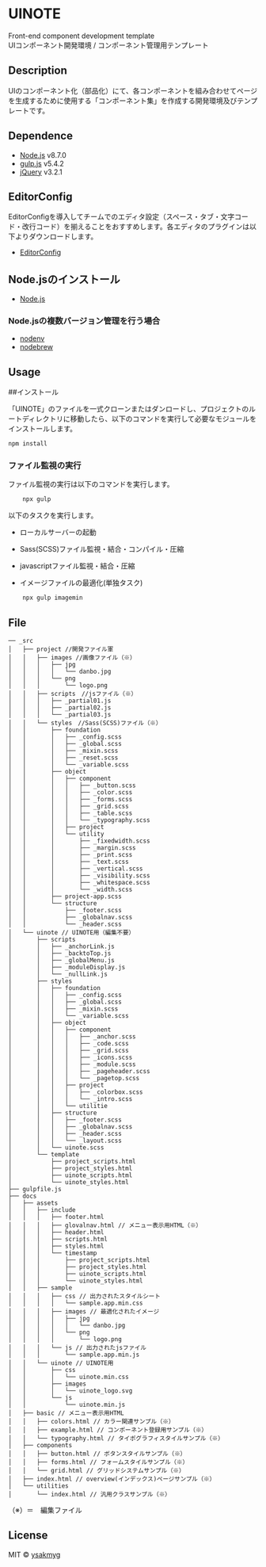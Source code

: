 # UINOTE

Front-end component development template  
UIコンポーネント開発環境 / コンポーネント管理用テンプレート

## Description

UIのコンポーネント化（部品化）にて、各コンポーネントを組み合わせてページを生成するために使用する「コンポーネント集」を作成する開発環境及びテンプレートです。

## Dependence

* [Node.js](https://nodejs.org/ja/) v8.7.0
* [gulp.js](https://gulpjs.com/) v5.4.2
* [jQuery](https://jquery.com/) v3.2.1


## EditorConfig

EditorConfigを導入してチームでのエディタ設定（スペース・タブ・文字コード・改行コード）を揃えることをおすすめします。各エディタのプラグインは以下よりダウンロードします。

* [EditorConfig](http://editorconfig.org/#download)

## Node.jsのインストール

* [Node.js](https://nodejs.org/ja/)

### Node.jsの複数バージョン管理を行う場合

* [nodenv](https://github.com/nodenv/nodenv)
* [nodebrew](https://github.com/hokaccha/nodebrew)

## Usage

##インストール

「UINOTE」のファイルを一式クローンまたはダンロードし、プロジェクトのルートディレクトリに移動したら、以下のコマンドを実行して必要なモジュールをインストールします。

```bash
npm install
```

### ファイル監視の実行

ファイル監視の実行は以下のコマンドを実行します。

```bash
	npx gulp
```

以下のタスクを実行します。

* ローカルサーバーの起動
* Sass(SCSS)ファイル監視・結合・コンパイル・圧縮
* javascriptファイル監視・結合・圧縮

* イメージファイルの最適化(単独タスク)

```bash
	npx gulp imagemin
```

## File

```text
── _src
│   ├── project //開発ファイル軍
│   │   ├── images //画像ファイル（※）
│   │   │   ├── jpg
│   │   │   │   └── danbo.jpg
│   │   │   └── png
│   │   │       └── logo.png
│   │   ├── scripts　//jsファイル（※）
│   │   │   ├── _partial01.js
│   │   │   ├── _partial02.js
│   │   │   └── _partial03.js
│   │   └── styles　//Sass(SCSS)ファイル（※）
│   │       ├── foundation
│   │       │   ├── _config.scss
│   │       │   ├── _global.scss
│   │       │   ├── _mixin.scss
│   │       │   ├── _reset.scss
│   │       │   └── _variable.scss
│   │       ├── object
│   │       │   ├── component
│   │       │   │   ├── _button.scss
│   │       │   │   ├── _color.scss
│   │       │   │   ├── _forms.scss
│   │       │   │   ├── _grid.scss
│   │       │   │   ├── _table.scss
│   │       │   │   └── _typography.scss
│   │       │   ├── project
│   │       │   └── utility
│   │       │       ├── _fixedwidth.scss
│   │       │       ├── _margin.scss
│   │       │       ├── _print.scss
│   │       │       ├── _text.scss
│   │       │       ├── _vertical.scss
│   │       │       ├── _visibility.scss
│   │       │       ├── _whitespace.scss
│   │       │       └── _width.scss
│   │       ├── project-app.scss
│   │       └── structure
│   │           ├── _footer.scss
│   │           ├── _globalnav.scss
│   │           └── _header.scss
│   └── uinote // UINOTE用（編集不要）
│       ├── scripts
│       │   ├── _anchorLink.js
│       │   ├── _backtoTop.js
│       │   ├── _globalMenu.js
│       │   ├── _moduleDisplay.js
│       │   └── _nullLink.js
│       ├── styles
│       │   ├── foundation
│       │   │   ├── _config.scss
│       │   │   ├── _global.scss
│       │   │   ├── _mixin.scss
│       │   │   └── _variable.scss
│       │   ├── object
│       │   │   ├── component
│       │   │   │   ├── _anchor.scss
│       │   │   │   ├── _code.scss
│       │   │   │   ├── _grid.scss
│       │   │   │   ├── _icons.scss
│       │   │   │   ├── _module.scss
│       │   │   │   ├── _pageheader.scss
│       │   │   │   └── _pagetop.scss
│       │   │   ├── project
│       │   │   │   ├── _colorbox.scss
│       │   │   │   └── _intro.scss
│       │   │   └── utilitie
│       │   ├── structure
│       │   │   ├── _footer.scss
│       │   │   ├── _globalnav.scss
│       │   │   ├── _header.scss
│       │   │   └── _layout.scss
│       │   └── uinote.scss
│       └── template
│           ├── project_scripts.html
│           ├── project_styles.html
│           ├── uinote_scripts.html
│           └── uinote_styles.html
├── gulpfile.js
├── docs
│   ├── assets
│   │   ├── include
│   │   │   ├── footer.html
│   │   │   ├── glovalnav.html // メニュー表示用HTML（※）
│   │   │   ├── header.html
│   │   │   ├── scripts.html
│   │   │   ├── styles.html
│   │   │   └── timestamp
│   │   │       ├── project_scripts.html
│   │   │       ├── project_styles.html
│   │   │       ├── uinote_scripts.html
│   │   │       └── uinote_styles.html
│   │   ├── sample
│   │   │   ├── css // 出力されたスタイルシート
│   │   │   │   └── sample.app.min.css
│   │   │   ├── images // 最適化されたイメージ
│   │   │   │   ├── jpg
│   │   │   │   │   └── danbo.jpg
│   │   │   │   └── png
│   │   │   │       └── logo.png
│   │   │   └── js // 出力されたjsファイル
│   │   │       └── sample.app.min.js
│   │   └── uinote // UINOTE用
│   │       ├── css
│   │       │   └── uinote.min.css
│   │       ├── images
│   │       │   └── uinote_logo.svg
│   │       └── js
│   │           └── uinote.min.js
│   ├── basic // メニュー表示用HTML
│   │   ├── colors.html // カラー関連サンプル（※）
│   │   ├── example.html // コンポーネント登録用サンプル（※）
│   │   └── typography.html // タイポグラフィスタイルサンプル（※）
│   ├── components
│   │   ├── button.html // ボタンスタイルサンプル（※）
│   │   ├── forms.html // フォームスタイルサンプル（※）
│   │   └── grid.html // グリッドシステムサンプル（※）
│   ├── index.html // overview(インデックス)ページサンプル（※）
│   └── utilities
│       └── index.html // 汎用クラスサンプル（※）
```
（※）＝　編集ファイル

## License
MIT © [ysakmyg](https://github.com/ysakmyg)

